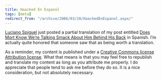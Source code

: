 ```yaml
---
title: Haacked En Espanol
tags: [meta]
redirect_from: "/archive/2006/03/20/HaackedEnEspanol.aspx/"
---
```


[Luciano Spiguel](http://huapi.blogspot.com/ "Blog of Luciano Spiguel")
just posted a partial translation of my post entitled [Does Mort Know
We’re Talking Smack About Him Behind His
Back](https://haacked.com/archive/2005/08/03/9210.aspx "Discussing Mort")
in Spanish. I’m actually quite honored that someone saw that as being
worth a translation.

As a reminder, my content is published under a [Creative Commons license
Attribution
license](http://creativecommons.org/licenses/by/2.5/ "Creative Commons 2.5").
What that means is that you may feel free to republish and translate my
content as long as you attribute me properly. I do appreciate that
people tend to ask me before they do so. It is a nice consideration, but
not absolutely necessary.

